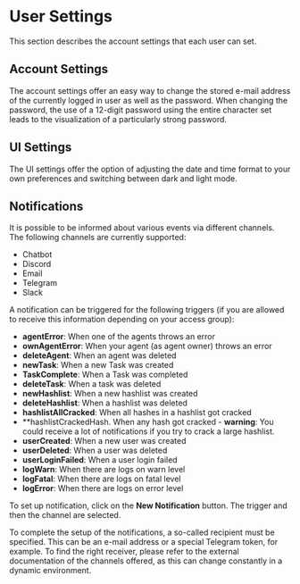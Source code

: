 # User Settings

This section describes the account settings that each user can set.

## Account Settings

The account settings offer an easy way to change the stored e-mail address of the currently logged in user as well as the password. When changing the password, the use of a 12-digit password using the entire character set leads to the visualization of a particularly strong password.

## UI Settings

The UI settings offer the option of adjusting the date and time format to your own preferences and switching between dark and light mode.

## Notifications
It is possible to be informed about various events via different channels. The following channels are currently supported:

- Chatbot
- Discord
- Email
- Telegram
- Slack

A notification can be triggered for the following triggers (if you are allowed to receive this information depending on your access group):

- **agentError**: When one of the agents throws an error
- **ownAgentError**: When your agent (as agent owner) throws an error
- **deleteAgent**: When an agent was deleted
- **newTask**: When a new Task was created
- **TaskComplete**: When a Task was completed
- **deleteTask**: When a task was deleted
- **newHashlist**: When a new hashlist was created
- **deleteHashlist**: When a hashlist was deleted
- **hashlistAllCracked**: When all hashes in a hashlist got cracked
- **hashlistCrackedHash. When any hash got cracked - **warning**: You could receive a lot of notifications if you try to crack a large hashlist.
- **userCreated**: When a new user was created
- **userDeleted**: When a user was deleted
- **userLoginFailed**: When a user login failed
- **logWarn**: When there are logs on warn level
- **logFatal**: When there are logs on fatal level
- **logError**: When there are logs on error level

To set up notification, click on the **New Notification** button. The trigger and then the channel are selected.

To complete the setup of the notifications, a so-called recipient must be specified. This can be an e-mail address or a special Telegram token, for example. To find the right receiver, please refer to the external documentation of the channels offered, as this can change constantly in a dynamic environment.